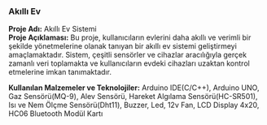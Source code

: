 ### Akıllı Ev

**Proje Adı:** Akıllı Ev Sistemi <br>
**Proje Açıklaması:** Bu proje, kullanıcıların evlerini daha akıllı ve verimli bir şekilde yönetmelerine olanak tanıyan bir akıllı ev sistemi geliştirmeyi amaçlamaktadır. Sistem, çeşitli sensörler ve cihazlar aracılığıyla gerçek zamanlı veri toplamakta ve kullanıcıların evdeki cihazları uzaktan kontrol etmelerine imkan tanımaktadır.

**Kullanılan Malzemeler ve Teknolojiler:** Arduino IDE(C/C++), Arduino UNO, Gaz Sensörü(MQ-9), Alev Sensörü, Hareket Algılama Sensörü(HC-SR501), Isı ve Nem Ölçme Sensörü(Dht11), Buzzer, Led, 12v Fan, LCD Display 4x20, HC06 Bluetooth Modül Kartı
